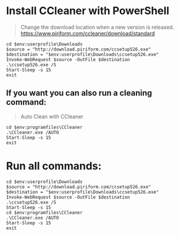 # Install CCleaner with PowerShell

> Change the download location when a new version is released.
> https://www.piriform.com/ccleaner/download/standard

```
cd $env:userprofile\Downloads
$source = "http://download.piriform.com/ccsetup526.exe"
$destination = "$env:userprofile\Downloads\ccsetup526.exe"
Invoke-WebRequest $source -OutFile $destination
.\ccsetup526.exe /S
Start-Sleep -s 15
exit
```

## If you want you can also run a cleaning command:
> Auto Clean with CCleaner

```
cd $env:programfiles\CCleaner
.\CCleaner.exe /AUTO
Start-Sleep -s 15
exit
```

# Run all commands:

```
cd $env:userprofile\Downloads
$source = "http://download.piriform.com/ccsetup526.exe"
$destination = "$env:userprofile\Downloads\ccsetup526.exe"
Invoke-WebRequest $source -OutFile $destination
.\ccsetup526.exe /S
Start-Sleep -s 15
cd $env:programfiles\CCleaner
.\CCleaner.exe /AUTO
Start-Sleep -s 15
exit
```